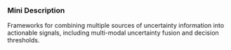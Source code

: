 ### Mini Description

Frameworks for combining multiple sources of uncertainty information into actionable signals, including multi-modal uncertainty fusion and decision thresholds.
